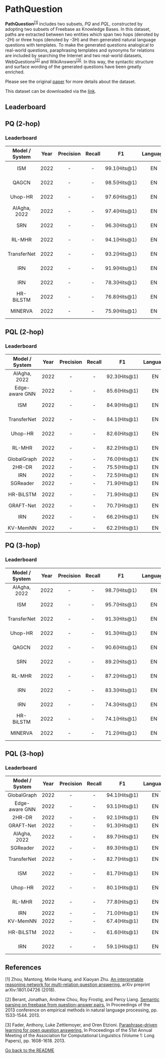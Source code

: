 # PathQuestion 

**PathQuestion**<sup>[[1]](#myfootnote1)</sup> includes two subsets, *PQ* and *PQL*, constructed by adopting two subsets of Freebase as Knowledge Bases. In this dataset, paths are extracted between two entities 
which span two hops (denoted by -2H) or three hops (denoted by -3H) and then generated natural language questions with templates. To make the generated questions analogical to real-world questions, paraphrasing templates and synonyms for relations are included by searching 
the Internet and two real-world datasets, WebQuestions<sup>[[2]](#myfootnote2)</sup> and WikiAnswers<sup>[[3]](#myfootnote3)</sup>. In this way, the syntactic structure and surface wording of the generated questions have been greatly enriched.

Please see the original [paper](https://arxiv.org/abs/1801.04726) for more details about the dataset.

This dataset can be downloaded via the [link](https://github.com/zmtkeke/IRN). 

## Leaderboard 

## PQ (2-hop)

### Leaderboard

| Model / System | Year |Precision|Recall|      F1      |Language|                            Reported by                            |
|:--------------:|:----:|:-------:|:----:|:------------:|:------:|:-----------------------------------------------------------------:|
|     ISM      | 2022 |    -    |  -   | 99.1(Hits@1) | EN  |    [AlAgha, 2022](https://ieeexplore.ieee.org/stamp/stamp.jsp?arnumber=9834917)             |
|     QAGCN      | 2022 |    -    |  -   | 98.5(Hits@1) | EN  |            [Wang et al.](https://arxiv.org/pdf/2206.01818.pdf)             |
|  Uhop-HR| 2022 |    -    |  -   | 97.6(Hits@1) | EN  |    [AlAgha, 2022](https://ieeexplore.ieee.org/stamp/stamp.jsp?arnumber=9834917)   |
|  AlAgha, 2022| 2022 |    -    |  -   | 97.4(Hits@1) | EN  |    [AlAgha, 2022](https://ieeexplore.ieee.org/stamp/stamp.jsp?arnumber=9834917)   |
|      SRN       | 2022 |    -    |  -   | 96.3(Hits@1) | EN  |            [Wang et al.](https://arxiv.org/pdf/2206.01818.pdf)             |
|  RL-MHR| 2022 |    -    |  -   | 94.1(Hits@1) | EN  |    [AlAgha, 2022](https://ieeexplore.ieee.org/stamp/stamp.jsp?arnumber=9834917)   |
|  TransferNet| 2022 |    -    |  -   | 93.2(Hits@1) | EN  |    [AlAgha, 2022](https://ieeexplore.ieee.org/stamp/stamp.jsp?arnumber=9834917)   |
|      IRN       | 2022 |    -    |  -   | 91.9(Hits@1) | EN  |            [Wang et al.](https://arxiv.org/pdf/2206.01818.pdf)             |
|  IRN| 2022 |    -    |  -   | 78.3(Hits@1) | EN  |    [AlAgha, 2022](https://ieeexplore.ieee.org/stamp/stamp.jsp?arnumber=9834917)   |
|  HR-BiLSTM| 2022 |    -    |  -   | 76.8(Hits@1) | EN  |    [AlAgha, 2022](https://ieeexplore.ieee.org/stamp/stamp.jsp?arnumber=9834917)   |
|    MINERVA     | 2022 |    -    |  -   | 75.9(Hits@1) | EN  |            [Wang et al.](https://arxiv.org/pdf/2206.01818.pdf)             |


## PQL (2-hop)

### Leaderboard

| Model / System | Year |Precision|Recall|      F1      |Language|                            Reported by                            |
|:--------------:|:----:|:-------:|:----:|:------------:|:------:|:-----------------------------------------------------------------:|
|  AlAgha, 2022| 2022 |   -  |  -   | 92.3(Hits@1) | EN  |    [AlAgha, 2022](https://ieeexplore.ieee.org/stamp/stamp.jsp?arnumber=9834917)   |
| Edge-aware GNN | 2022 | -   |  -   |85.6(Hits@1) | EN  |    [Zhang](https://downloads.hindawi.com/journals/cin/2022/4734179.pdf)   |
|     ISM      | 2022 |    -    |  -   | 84.9(Hits@1) | EN  |    [AlAgha, 2022](https://ieeexplore.ieee.org/stamp/stamp.jsp?arnumber=9834917)             |
|  TransferNet| 2022 |    -    |  -   | 84.1(Hits@1) | EN  |    [AlAgha, 2022](https://ieeexplore.ieee.org/stamp/stamp.jsp?arnumber=9834917)   |
|  Uhop-HR| 2022 |    -    |  -   | 82.6(Hits@1) | EN  |    [AlAgha, 2022](https://ieeexplore.ieee.org/stamp/stamp.jsp?arnumber=9834917)   |
|  RL-MHR| 2022 |    -    |  -   | 82.2(Hits@1) | EN  |    [AlAgha, 2022](https://ieeexplore.ieee.org/stamp/stamp.jsp?arnumber=9834917)   |
| GlobalGraph| 2022 | -   |  -   |76.0(Hits@1) | EN  |   [Zhang](https://downloads.hindawi.com/journals/cin/2022/4734179.pdf)   |
| 2HR-DR     | 2022 | -   |  -    |75.5(Hits@1) | EN  |   [Zhang](https://downloads.hindawi.com/journals/cin/2022/4734179.pdf)  |
| IRN    | 2022 | -   |  -    |72.5(Hits@1) | EN  |   [Zhang](https://downloads.hindawi.com/journals/cin/2022/4734179.pdf)  |
| SGReader    | 2022 | -   |  -    |71.9(Hits@1) | EN  |   [Zhang](https://downloads.hindawi.com/journals/cin/2022/4734179.pdf)  |
|  HR-BiLSTM| 2022 |    -    |  -   | 71.9(Hits@1) | EN  |    [AlAgha, 2022](https://ieeexplore.ieee.org/stamp/stamp.jsp?arnumber=9834917)   |
| GRAFT-Net    | 2022 | -   |  -    |70.7(Hits@1) | EN  |   [Zhang](https://downloads.hindawi.com/journals/cin/2022/4734179.pdf)  |
|  IRN| 2022 |    -    |  -   | 66.2(Hits@1) | EN  |    [AlAgha, 2022](https://ieeexplore.ieee.org/stamp/stamp.jsp?arnumber=9834917)   |
| KV-MemNN   | 2022 | -   |  -  |62.2(Hits@1) | EN  |   [Zhang](https://downloads.hindawi.com/journals/cin/2022/4734179.pdf)  |


## PQ (3-hop)

### Leaderboard

| Model / System | Year |Precision|Recall|      F1      |Language|                            Reported by                            |
|:--------------:|:----:|:-------:|:----:|:------------:|:------:|:-----------------------------------------------------------------:|
|  AlAgha, 2022| 2022 |    -    |  -   | 98.7(Hits@1) | EN  |    [AlAgha, 2022](https://ieeexplore.ieee.org/stamp/stamp.jsp?arnumber=9834917)   |
|     ISM      | 2022 |    -    |  -   | 95.7(Hits@1) | EN  |    [AlAgha, 2022](https://ieeexplore.ieee.org/stamp/stamp.jsp?arnumber=9834917)             |
|  TransferNet| 2022 |    -    |  -   | 91.3(Hits@1) | EN  |    [AlAgha, 2022](https://ieeexplore.ieee.org/stamp/stamp.jsp?arnumber=9834917)   |
|  Uhop-HR| 2022 |    -    |  -   | 91.3(Hits@1) | EN  |    [AlAgha, 2022](https://ieeexplore.ieee.org/stamp/stamp.jsp?arnumber=9834917)   |
|     QAGCN      | 2022 |    -    |  -   | 90.6(Hits@1) | EN  |            [Wang et al.](https://arxiv.org/pdf/2206.01818.pdf)             |
|      SRN       | 2022 |    -    |  -   | 89.2(Hits@1) | EN  |            [Wang et al.](https://arxiv.org/pdf/2206.01818.pdf)             |
|  RL-MHR| 2022 |    -    |  -   | 87.2(Hits@1) | EN  |    [AlAgha, 2022](https://ieeexplore.ieee.org/stamp/stamp.jsp?arnumber=9834917)   |
|      IRN       | 2022 |    -    |  -   | 83.3(Hits@1) | EN  |            [Wang et al.](https://arxiv.org/pdf/2206.01818.pdf)             |
|  IRN| 2022 |    -    |  -   | 74.3(Hits@1) | EN  |    [AlAgha, 2022](https://ieeexplore.ieee.org/stamp/stamp.jsp?arnumber=9834917)   |
|  HR-BiLSTM| 2022 |    -    |  -   | 74.1(Hits@1) | EN  |    [AlAgha, 2022](https://ieeexplore.ieee.org/stamp/stamp.jsp?arnumber=9834917)   |
|    MINERVA     | 2022 |    -    |  -   | 71.2(Hits@1)  | EN  |            [Wang et al.](https://arxiv.org/pdf/2206.01818.pdf)             |


## PQL (3-hop)

### Leaderboard

| Model / System | Year |Precision|Recall|      F1      |Language|                            Reported by                            |
|:--------------:|:----:|:-------:|:----:|:------------:|:------:|:-----------------------------------------------------------------:|
| GlobalGraph     | 2022 | -   |  -   |94.1(Hits@1) | EN  |    [Zhang](https://downloads.hindawi.com/journals/cin/2022/4734179.pdf)   |
| Edge-aware GNN  | 2022 | -    | -    |93.1(Hits@1) | EN  |    [Zhang](https://downloads.hindawi.com/journals/cin/2022/4734179.pdf)   |
| 2HR-DR     | 2022 | -   |  -    |92.1(Hits@1) | EN  |   [Zhang](https://downloads.hindawi.com/journals/cin/2022/4734179.pdf)  |
| GRAFT-Net    | 2022 | -   |  -    |91.3(Hits@1) | EN  |   [Zhang](https://downloads.hindawi.com/journals/cin/2022/4734179.pdf)  |
|  AlAgha, 2022| 2022 |    -    |  -   | 89.7(Hits@1) | EN  |    [AlAgha, 2022](https://ieeexplore.ieee.org/stamp/stamp.jsp?arnumber=9834917)   |
| SGReader    | 2022 | -   |  -    |89.3(Hits@1) | EN  |   [Zhang](https://downloads.hindawi.com/journals/cin/2022/4734179.pdf)  |
|  TransferNet| 2022 |    -    |  -   | 82.7(Hits@1) | EN  |    [AlAgha, 2022](https://ieeexplore.ieee.org/stamp/stamp.jsp?arnumber=9834917)   |
|     ISM      | 2022 |    -    |  -   | 81.7(Hits@1) | EN  |    [AlAgha, 2022](https://ieeexplore.ieee.org/stamp/stamp.jsp?arnumber=9834917)             |
|  Uhop-HR| 2022 |    -    |  -   | 80.1(Hits@1) | EN  |    [AlAgha, 2022](https://ieeexplore.ieee.org/stamp/stamp.jsp?arnumber=9834917)   |
|  RL-MHR| 2022 |    -    |  -   | 77.8(Hits@1) | EN  |    [AlAgha, 2022](https://ieeexplore.ieee.org/stamp/stamp.jsp?arnumber=9834917)   |
| IRN    | 2022 | -   |  -    |71.0(Hits@1) | EN  |   [Zhang](https://downloads.hindawi.com/journals/cin/2022/4734179.pdf)  |
| KV-MemNN   | 2022 | -   |  -  |67.4(Hits@1) | EN  |   [Zhang](https://downloads.hindawi.com/journals/cin/2022/4734179.pdf)  |
|  HR-BiLSTM| 2022 |    -    |  -   | 61.6(Hits@1) | EN  |    [AlAgha, 2022](https://ieeexplore.ieee.org/stamp/stamp.jsp?arnumber=9834917)   |
|  IRN| 2022 |    -    |  -   | 59.1(Hits@1) | EN  |    [AlAgha, 2022](https://ieeexplore.ieee.org/stamp/stamp.jsp?arnumber=9834917)   |


## References 
<a name="myfootnote1">[1]</a> Zhou, Mantong, Minlie Huang, and Xiaoyan Zhu. [An interpretable reasoning network for multi-relation question answering.](https://arxiv.org/abs/1801.04726) arXiv preprint arXiv:1801.04726 (2018).

<a name="myfootnote2">[2]</a> Berant, Jonathan, Andrew Chou, Roy Frostig, and Percy Liang. [Semantic parsing on freebase from question-answer pairs.](https://aclanthology.org/D13-1160/) In Proceedings of the 2013 conference on empirical methods in natural language processing, pp. 1533-1544. 2013.

<a name="myfootnote3">[3]</a> Fader, Anthony, Luke Zettlemoyer, and Oren Etzioni. [Paraphrase-driven learning for open question answering.](https://aclanthology.org/P13-1158/) In Proceedings of the 51st Annual Meeting of the Association for Computational Linguistics (Volume 1: Long Papers), pp. 1608-1618. 2013.


[Go back to the README](../README.md)
